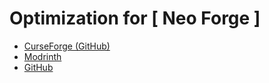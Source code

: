 # Optimization for [ Neo Forge ]
- [CurseForge (GitHub)](https://github.com/CMDgds2/Neo-Optimized/releases) 
- [Modrinth](https://modrinth.com/project/neo-optimized)
- [GitHub](https://github.com/CMDgds2/Neo-Optimized)
